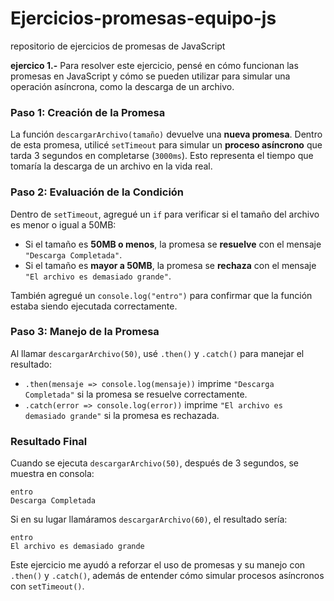# Ejercicios-promesas-equipo-js
repositorio de ejercicios de promesas de JavaScript


**ejercico 1.-**
Para resolver este ejercicio, pensé en cómo funcionan las promesas en JavaScript y cómo se pueden utilizar para simular una operación asíncrona, como la descarga de un archivo.  

### **Paso 1: Creación de la Promesa**
La función `descargarArchivo(tamaño)` devuelve una **nueva promesa**. Dentro de esta promesa, utilicé `setTimeout` para simular un **proceso asíncrono** que tarda 3 segundos en completarse (`3000ms`). Esto representa el tiempo que tomaría la descarga de un archivo en la vida real.  

### **Paso 2: Evaluación de la Condición**
Dentro de `setTimeout`, agregué un `if` para verificar si el tamaño del archivo es menor o igual a 50MB:  
- Si el tamaño es **50MB o menos**, la promesa se **resuelve** con el mensaje `"Descarga Completada"`.  
- Si el tamaño es **mayor a 50MB**, la promesa se **rechaza** con el mensaje `"El archivo es demasiado grande"`.  

También agregué un `console.log("entro")` para confirmar que la función estaba siendo ejecutada correctamente.  

### **Paso 3: Manejo de la Promesa**
Al llamar `descargarArchivo(50)`, usé `.then()` y `.catch()` para manejar el resultado:  
- `.then(mensaje => console.log(mensaje))` imprime `"Descarga Completada"` si la promesa se resuelve correctamente.  
- `.catch(error => console.log(error))` imprime `"El archivo es demasiado grande"` si la promesa es rechazada.  

### **Resultado Final**
Cuando se ejecuta `descargarArchivo(50)`, después de 3 segundos, se muestra en consola:  
```
entro  
Descarga Completada  
```
Si en su lugar llamáramos `descargarArchivo(60)`, el resultado sería:  
```
entro  
El archivo es demasiado grande  
```
Este ejercicio me ayudó a reforzar el uso de promesas y su manejo con `.then()` y `.catch()`, además de entender cómo simular procesos asíncronos con `setTimeout()`.





